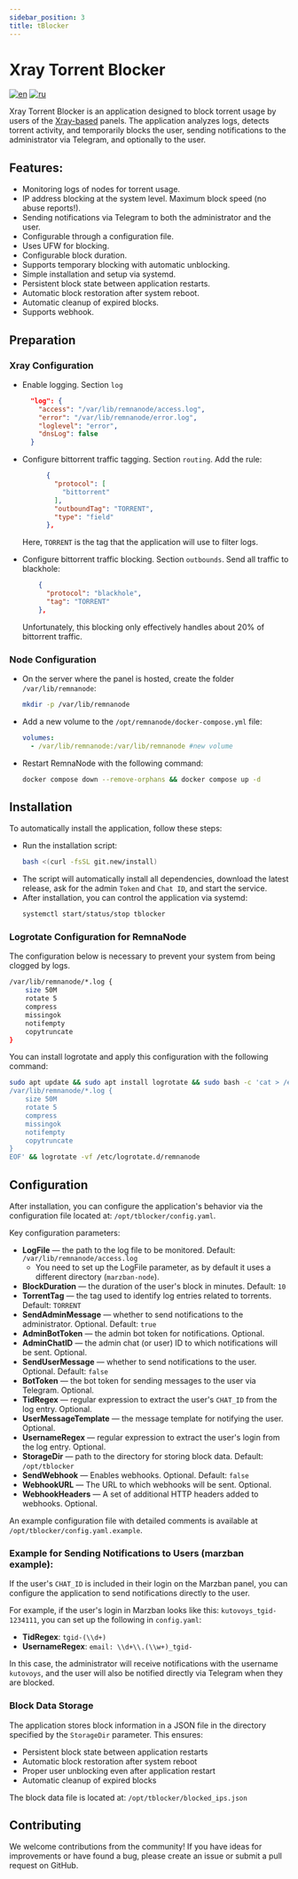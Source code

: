 ```yaml
---
sidebar_position: 3
title: tBlocker
---
```


# Xray Torrent Blocker

[![en](https://img.shields.io/badge/lang-en-red)](https://github.com/kutovoys/xray-torrent-blocker/blob/main/README.md)
[![ru](https://img.shields.io/badge/lang-ru-blue)](https://github.com/kutovoys/xray-torrent-blocker/blob/main/README.ru.md)

Xray Torrent Blocker is an application designed to block torrent usage by users of the [Xray-based](https://github.com/XTLS/Xray-core) panels. The application analyzes logs, detects torrent activity, and temporarily blocks the user, sending notifications to the administrator via Telegram, and optionally to the user.

## Features:

- Monitoring logs of nodes for torrent usage.
- IP address blocking at the system level. Maximum block speed (no abuse reports!).
- Sending notifications via Telegram to both the administrator and the user.
- Configurable through a configuration file.
- Uses UFW for blocking.
- Configurable block duration.
- Supports temporary blocking with automatic unblocking.
- Simple installation and setup via systemd.
- Persistent block state between application restarts.
- Automatic block restoration after system reboot.
- Automatic cleanup of expired blocks.
- Supports webhook.

## Preparation

### Xray Configuration

- Enable logging. Section `log`
  ```json
    "log": {
      "access": "/var/lib/remnanode/access.log",
      "error": "/var/lib/remnanode/error.log",
      "loglevel": "error",
      "dnsLog": false
    }
- Configure bittorrent traffic tagging. Section `routing`. Add the rule:

  ```json
        {
          "protocol": [
            "bittorrent"
          ],
          "outboundTag": "TORRENT",
          "type": "field"
        },
  ```

  Here, `TORRENT` is the tag that the application will use to filter logs.

- Configure bittorrent traffic blocking. Section `outbounds`. Send all traffic to blackhole:
  ```json
      {
        "protocol": "blackhole",
        "tag": "TORRENT"
      },
  ```
  Unfortunately, this blocking only effectively handles about 20% of bittorrent traffic.

### Node Configuration

- On the server where the panel is hosted, create the folder `/var/lib/remnanode`:

  ```bash
  mkdir -p /var/lib/remnanode
  ```

- Add a new volume to the `/opt/remnanode/docker-compose.yml` file:

  ```yaml
  volumes:
    - /var/lib/remnanode:/var/lib/remnanode #new volume
  ```

- Restart RemnaNode with the following command:

  ```bash
  docker compose down --remove-orphans && docker compose up -d
  ```

## Installation

To automatically install the application, follow these steps:

- Run the installation script:
  ```bash
  bash <(curl -fsSL git.new/install)
  ```
- The script will automatically install all dependencies, download the latest release, ask for the admin `Token` and `Chat ID`, and start the service.
- After installation, you can control the application via systemd:
  ```bash
  systemctl start/status/stop tblocker
  ```

### Logrotate Configuration for RemnaNode

The configuration below is necessary to prevent your system from being clogged by logs.

```bash
/var/lib/remnanode/*.log {
    size 50M
    rotate 5
    compress
    missingok
    notifempty
    copytruncate
}
```

You can install logrotate and apply this configuration with the following command:

```bash
sudo apt update && sudo apt install logrotate && sudo bash -c 'cat > /etc/logrotate.d/remnanode <<EOF
/var/lib/remnanode/*.log {
    size 50M
    rotate 5
    compress
    missingok
    notifempty
    copytruncate
}
EOF' && logrotate -vf /etc/logrotate.d/remnanode
```

## Configuration

After installation, you can configure the application's behavior via the configuration file located at: `/opt/tblocker/config.yaml`.

Key configuration parameters:

- **LogFile** — the path to the log file to be monitored. Default: `/var/lib/remnanode/access.log`
  - You need to set up the LogFile parameter, as by default it uses a different directory (`marzban-node`).
- **BlockDuration** — the duration of the user's block in minutes. Default: `10`
- **TorrentTag** — the tag used to identify log entries related to torrents. Default: `TORRENT`
- **SendAdminMessage** — whether to send notifications to the administrator. Optional. Default: `true`
- **AdminBotToken** — the admin bot token for notifications. Optional.
- **AdminChatID** — the admin chat (or user) ID to which notifications will be sent. Optional.
- **SendUserMessage** — whether to send notifications to the user. Optional. Default: `false`
- **BotToken** — the bot token for sending messages to the user via Telegram. Optional.
- **TidRegex** — regular expression to extract the user's `CHAT_ID` from the log entry. Optional.
- **UserMessageTemplate** — the message template for notifying the user. Optional.
- **UsernameRegex** — regular expression to extract the user's login from the log entry. Optional.
- **StorageDir** — path to the directory for storing block data. Default: `/opt/tblocker`
- **SendWebhook** — Enables webhooks. Optional. Default: `false`
- **WebhookURL** — The URL to which webhooks will be sent. Optional.
- **WebhookHeaders** — A set of additional HTTP headers added to webhooks. Optional.

An example configuration file with detailed comments is available at `/opt/tblocker/config.yaml.example`.

### Example for Sending Notifications to Users (marzban example):

If the user's `CHAT_ID` is included in their login on the Marzban panel, you can configure the application to send notifications directly to the user.

For example, if the user's login in Marzban looks like this: `kutovoys_tgid-1234111`, you can set up the following in `config.yaml`:

- **TidRegex**: `tgid-(\\d+)`
- **UsernameRegex**: `email: \\d+\\.(\\w+)_tgid-`

In this case, the administrator will receive notifications with the username `kutovoys`, and the user will also be notified directly via Telegram when they are blocked.

### Block Data Storage

The application stores block information in a JSON file in the directory specified by the `StorageDir` parameter. This ensures:

- Persistent block state between application restarts
- Automatic block restoration after system reboot
- Proper user unblocking even after application restart
- Automatic cleanup of expired blocks

The block data file is located at: `/opt/tblocker/blocked_ips.json`

## Contributing

We welcome contributions from the community! If you have ideas for improvements or have found a bug, please create an issue or submit a pull request on GitHub.
